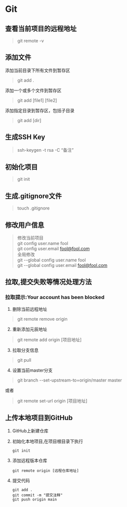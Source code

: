 # Git

## 查看当前项目的远程地址

> git remote -v

## 添加文件

添加当前目录下所有文件到暂存区
> git add .

添加一个或多个文件到暂存区
> git add [file1] [file2]

添加指定目录到暂存区，包括子目录
> git add [dir]

## 生成SSH Key

> ssh-keygen -t rsa -C “备注”

## 初始化项目

> git init

## 生成.gitignore文件

> touch .gitignore

## 修改用户信息

> 修改当前项目   
> git config user.name fool   
> git config user.email fool@fool.com  
> 全局修改   
> git --global config user.name fool     
> git --global config user.email fool@fool.com

## 拉取,提交失败等情况处理方法

### 拉取提示:Your account has been blocked

1. 删除当前远程地址

> git remote remove origin

2. 重新添加元辰地址

> git remote add origin [项目地址]

3. 拉取分支信息

> git pull

4. 设置当前master分支

> git branch --set-upstream-to=origin/master master

或者
> git remote set-url origin [项目地址]

## 上传本地项目到GitHub

1. GitHub上新建仓库

2. 初始化本地项目,在项目根目录下执行

   ```shell
   git init
   ```

3. 添加远程版本仓库

   ```shell
   git remote origin [远程仓库地址]
   ```

4. 提交代码

   ```shell
   git add .
   git commit -m "提交注释"
   git push origin main
   ```

   
